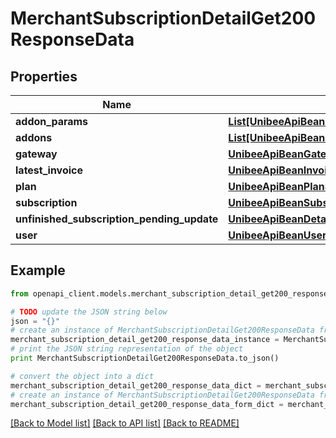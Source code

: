 # MerchantSubscriptionDetailGet200ResponseData


## Properties

Name | Type | Description | Notes
------------ | ------------- | ------------- | -------------
**addon_params** | [**List[UnibeeApiBeanPlanAddonParam]**](UnibeeApiBeanPlanAddonParam.md) | AddonParams | [optional] 
**addons** | [**List[UnibeeApiBeanPlanAddonDetail]**](UnibeeApiBeanPlanAddonDetail.md) | Plan Addon | [optional] 
**gateway** | [**UnibeeApiBeanGatewaySimplify**](UnibeeApiBeanGatewaySimplify.md) |  | [optional] 
**latest_invoice** | [**UnibeeApiBeanInvoiceSimplify**](UnibeeApiBeanInvoiceSimplify.md) |  | [optional] 
**plan** | [**UnibeeApiBeanPlanSimplify**](UnibeeApiBeanPlanSimplify.md) |  | [optional] 
**subscription** | [**UnibeeApiBeanSubscriptionSimplify**](UnibeeApiBeanSubscriptionSimplify.md) |  | [optional] 
**unfinished_subscription_pending_update** | [**UnibeeApiBeanDetailSubscriptionPendingUpdateDetail**](UnibeeApiBeanDetailSubscriptionPendingUpdateDetail.md) |  | [optional] 
**user** | [**UnibeeApiBeanUserAccountSimplify**](UnibeeApiBeanUserAccountSimplify.md) |  | [optional] 

## Example

```python
from openapi_client.models.merchant_subscription_detail_get200_response_data import MerchantSubscriptionDetailGet200ResponseData

# TODO update the JSON string below
json = "{}"
# create an instance of MerchantSubscriptionDetailGet200ResponseData from a JSON string
merchant_subscription_detail_get200_response_data_instance = MerchantSubscriptionDetailGet200ResponseData.from_json(json)
# print the JSON string representation of the object
print MerchantSubscriptionDetailGet200ResponseData.to_json()

# convert the object into a dict
merchant_subscription_detail_get200_response_data_dict = merchant_subscription_detail_get200_response_data_instance.to_dict()
# create an instance of MerchantSubscriptionDetailGet200ResponseData from a dict
merchant_subscription_detail_get200_response_data_form_dict = merchant_subscription_detail_get200_response_data.from_dict(merchant_subscription_detail_get200_response_data_dict)
```
[[Back to Model list]](../README.md#documentation-for-models) [[Back to API list]](../README.md#documentation-for-api-endpoints) [[Back to README]](../README.md)


